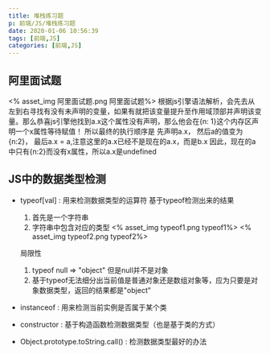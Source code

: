 ```yaml
---
title: 堆栈练习题
p: 前端/JS/堆栈练习题
date: 2020-01-06 10:56:39
tags: [前端,JS]
categories: [前端,JS]
---
```

## 阿里面试题

<% asset_img 阿里面试题.png 阿里面试题%>
根据js引擎语法解析，会先去从左到右寻找有没有未声明的变量，如果有就把该变量提升至作用域顶部并声明该变量。那么恭喜js引擎他找到a.x这个属性没有声明，那么他会在{n: 1}这个内存区声明一个x属性等待赋值！
所以最终的执行顺序是
先声明a.x，
然后a的值变为{n:2}，
最后a.x = a,注意这里的a.x已经不是现在的a.x，而是b.x
因此，现在的a中只有{n:2}而没有x属性，所以a.x是undefined

## JS中的数据类型检测

- typeof[val] : 用来检测数据类型的运算符
    基于typeof检测出来的结果
    1. 首先是一个字符串
    2. 字符串中包含对应的类型
    <% asset_img typeof1.png typeof1%>
    <% asset_img typeof2.png typeof2%>

    局限性
    1. typeof null => "object" 但是null并不是对象
    2. 基于typeof无法细分出当前值是普通对象还是数组对象等，应为只要是对象数据类型，返回的结果都是"object"
- instanceof : 用来检测当前实例是否属于某个类
- constructor : 基于构造函数检测数据类型（也是基于类的方式）
- Object.prototype.toString.call() : 检测数据类型最好的办法
